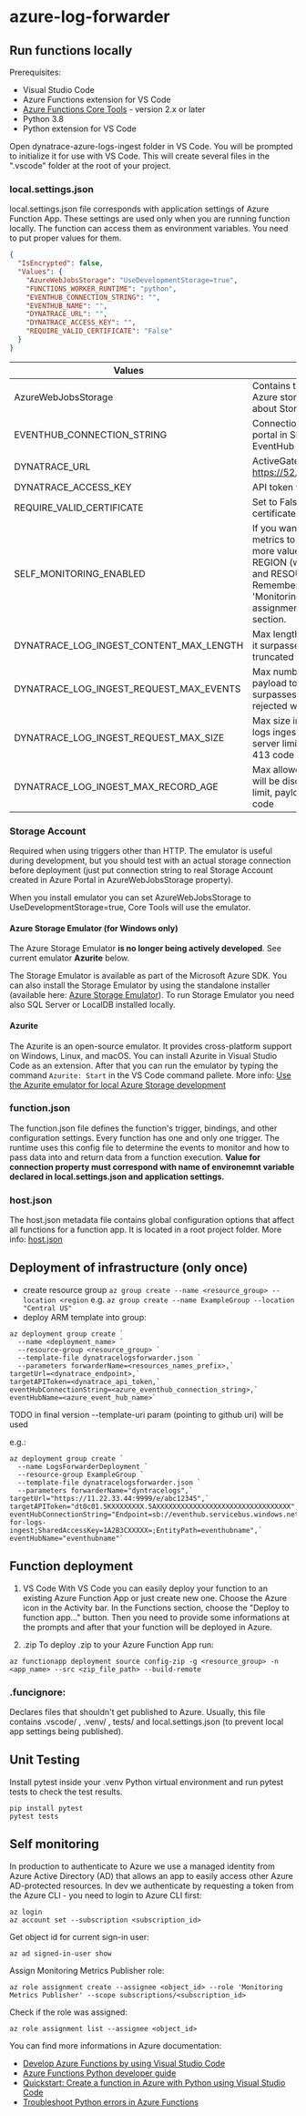 # azure-log-forwarder

## Run functions locally
Prerequisites:
* Visual Studio Code
* Azure Functions extension for VS Code
* [Azure Functions Core Tools](https://www.npmjs.com/package/azure-functions-core-tools) - version 2.x or later
* Python 3.8
* Python extension for VS Code

Open dynatrace-azure-logs-ingest folder in VS Code. You will be prompted to initialize it for use with VS Code. This will create several files in the ".vscode" folder at the root of your project. 

### local.settings.json
local.settings.json file corresponds with application settings of Azure Function App. These settings are used only when you are running function locally. The function can access them as environment variables. You need to put proper values for them.

```json
{
  "IsEncrypted": false,
  "Values": {
    "AzureWebJobsStorage": "UseDevelopmentStorage=true",
    "FUNCTIONS_WORKER_RUNTIME": "python",
    "EVENTHUB_CONNECTION_STRING": "",
    "EVENTHUB_NAME": "",
    "DYNATRACE_URL": "",
    "DYNATRACE_ACCESS_KEY": "",
    "REQUIRE_VALID_CERTIFICATE": "False"
  }
}
```

| Values | Description | Default |
| ------- | ----------- |----------- |
| AzureWebJobsStorage | Contains the connection string for an Azure storage account. More details about Storage Account below. | |
| EVENTHUB_CONNECTION_STRING | Connection string can be found in Azure portal in Shared access policies of EventHub Namespace | |
| DYNATRACE_URL | ActiveGate log_analytics_collector url e.g. https://52.157.98.106:9999/e/jxw01498 | |
| DYNATRACE_ACCESS_KEY | API token with `Log import` scope | |
| REQUIRE_VALID_CERTIFICATE | Set to False to accept self-signed certificates| false |
| SELF_MONITORING_ENABLED | If you want to send self monitoring metrics to Azure set to True. Add two more values in local.settings.json: REGION (where function app is deployed) and RESOURCE_ID of Function App. Remember to login to Azure CLI and 'Monitoring Metrics Publisher' role assignment - see 'Self monitoring' section. | False |
| DYNATRACE_LOG_INGEST_CONTENT_MAX_LENGTH | Max length of Content of single log line. If it surpasses server limit, Content will be truncated | 8192 |
| DYNATRACE_LOG_INGEST_REQUEST_MAX_EVENTS | Max number of log events in single payload to logs ingest endpoint. If it surpasses server limit, payload will be rejected with 413 code  | 5000 |
| DYNATRACE_LOG_INGEST_REQUEST_MAX_SIZE | Max size in bytes of single payload to logs ingest endpoint. If it surpasses server limit, payload will be rejected with 413 code  | 1048576 (1 mb) |
| DYNATRACE_LOG_INGEST_MAX_RECORD_AGE | Max allowed age of record. Older records will be discarded. If it surpasses server limit, payload will be rejected with 400 code  | 86340 (1 day) |

### Storage Account
Required when using triggers other than HTTP. 
The emulator is useful during development, but you should test with an actual storage connection before deployment (just put connection string to real Storage Account created in Azure Portal in AzureWebJobsStorage property).

When you install emulator you can set AzureWebJobsStorage to UseDevelopmentStorage=true, Core Tools will use the emulator. 

#### Azure Storage Emulator (for Windows only)
The Azure Storage Emulator **is no longer being actively developed**. See current emulator **Azurite** below.

The Storage Emulator is available as part of the Microsoft Azure SDK. You can also install the Storage Emulator by using the standalone installer (available here: [Azure Storage Emulator](https://docs.microsoft.com/en-us/azure/storage/common/storage-use-emulator)).
To run Storage Emulator you need also SQL Server or LocalDB installed locally.

#### Azurite
The Azurite is an open-source emulator. It provides cross-platform support on Windows, Linux, and macOS.
You can install Azurite in Visual Studio Code as an extension. 
After that you can run the emulator by typing the command `Azurite: Start` in the VS Code command pallete. 
More info: [Use the Azurite emulator for local Azure Storage development](https://docs.microsoft.com/pl-pl/azure/storage/common/storage-use-azurite#install-and-run-the-azurite-visual-studio-code-extension.)

### function.json
The function.json file defines the function's trigger, bindings, and other configuration settings. Every function has one and only one trigger. The runtime uses this config file to determine the events to monitor and how to pass data into and return data from a function execution.
**Value for connection property must correspond with name of environemnt variable declared in local.settings.json and application settings.**

### host.json
The host.json metadata file contains global configuration options that affect all functions for a function app. It is located in a root project folder. More info: [host.json](https://docs.microsoft.com/en-us/azure/azure-functions/functions-host-json)


 
## Deployment of infrastructure (only once)
* create resource group `az group create --name <resource_group> --location <region`
e.g. `az group create --name ExampleGroup --location "Central US"`
* deploy ARM template into group:
```
az deployment group create `
  --name <deployment_name> `
  --resource-group <resource_group> `
  --template-file dynatracelogsforwarder.json `
  --parameters forwarderName=<resources_names_prefix>,`
targetUrl=<dynatrace_endpoint>,`
targetAPIToken=<dynatrace_api_token,`
eventHubConnectionString=<azure_eventhub_connection_string>,`
eventHubName=<azure_event_hub_name>` 
```
TODO in final version --template-uri param (pointing to github uri) will be used

e.g.:
```
az deployment group create `
  --name LogsForwarderDeployment `
  --resource-group ExampleGroup `
  --template-file dynatracelogsforwarder.json `
  --parameters forwarderName="dyntracelogs",`
targetUrl="https://11.22.33.44:9999/e/abc12345",`
targetAPIToken="dt0c01.5KXXXXXXXX.5AXXXXXXXXXXXXXXXXXXXXXXXXXXXXXXXXX",`
eventHubConnectionString="Endpoint=sb://eventhub.servicebus.windows.net/;SharedAccessKeyName=policy-for-logs-ingest;SharedAccessKey=1A2B3CXXXXX=;EntityPath=eventhubname",`
eventHubName="eventhubname"` 
```

## Function deployment

1. VS Code
With VS Code you can easily deploy your function to an existing Azure Function App or just create new one. 
Choose the Azure icon in the Activity bar. In the Functions section, choose the "Deploy to function app..." button. Then you need to provide some informations at the prompts and after that your function will be deployed in Azure.

2. .zip
To deploy .zip to your Azure Function App run:
```  
az functionapp deployment source config-zip -g <resource_group> -n <app_name> --src <zip_file_path> --build-remote
```

### .funcignore:
Declares files that shouldn't get published to Azure. Usually, this file contains .vscode/ , .venv/ , tests/ and local.settings.json (to prevent local app settings being published).


## Unit Testing
Install pytest inside your .venv Python virtual environment and run pytest tests to check the test results.
``` 
pip install pytest
pytest tests
``` 

## Self monitoring
In production to authenticate to Azure we use a managed identity from Azure Active Directory (AD) that allows an app to easily access other Azure AD-protected resources.
In dev we authenticate by requesting a token from the Azure CLI - you need to login to Azure CLI first:
```
az login
az account set --subscription <subscription_id>
```

Get object id for current sign-in user:
```
az ad signed-in-user show
```

Assign Monitoring Metrics Publisher role:
```
az role assignment create --assignee <object_id> --role 'Monitoring Metrics Publisher' --scope subscriptions/<subscription_id>
```

Check if the role was assigned:
```
az role assignment list --assignee <object_id>
```

You can find more informations in Azure documentation: 
* [Develop Azure Functions by using Visual Studio Code](https://docs.microsoft.com/en-us/azure/azure-functions/functions-develop-vs-code?tabs=csharp#prerequisites)
* [Azure Functions Python developer guide](https://docs.microsoft.com/en-us/azure/azure-functions/functions-reference-python)
* [Quickstart: Create a function in Azure with Python using Visual Studio Code](https://docs.microsoft.com/pl-pl/azure/azure-functions/create-first-function-vs-code-python)
* [Troubleshoot Python errors in Azure Functions](https://docs.microsoft.com/en-us/azure/azure-functions/recover-python-functions?tabs=vscode#troubleshoot-cannot-import-cygrpc)


